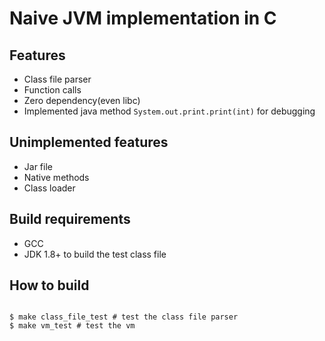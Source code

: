 # Naive JVM implementation in C

## Features
* Class file parser
* Function calls
* Zero dependency(even libc)
* Implemented java method `System.out.print.print(int)` for debugging

## Unimplemented features
* Jar file
* Native methods
* Class loader

## Build requirements
* GCC
* JDK 1.8+ to build the test class file

## How to build

```console

$ make class_file_test # test the class file parser
$ make vm_test # test the vm

```


